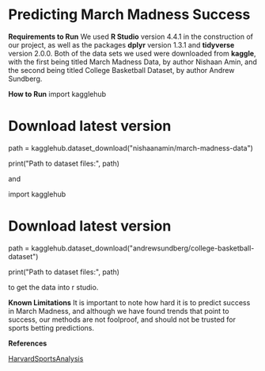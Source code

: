 # Predicting March Madness Success


**Requirements to Run**
We used **R Studio** version 4.4.1 in the construction of our project, as well as the packages **dplyr** version 1.3.1 and **tidyverse** version 2.0.0. 
Both of the data sets we used were downloaded from **kaggle**, with the first being titled March Madness Data, by author Nishaan Amin, and the second being titled College Basketball Dataset, by author Andrew Sundberg. 

**How to Run** 
 import kagglehub

#  Download latest version
 path = kagglehub.dataset_download("nishaanamin/march-madness-data")

 print("Path to dataset files:", path)

and

import kagglehub

# Download latest version
path = kagglehub.dataset_download("andrewsundberg/college-basketball-dataset")

print("Path to dataset files:", path)

to get the data into r studio. 

**Known Limitations**
It is important to note how hard it is to predict success in March Madness, and although we have found trends that point to success, our methods are not foolproof, and should not be trusted for sports betting predictions. 

**References**

[HarvardSportsAnalysis](https://harvardsportsanalysis.org/2019/03/a-method-to-the-madness-predicting-ncaa-tournament-success/)
